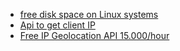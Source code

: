 - [free disk space on Linux systems](https://www.techrepublic.com/article/how-to-free-disk-space-on-linux-systems/)
- [Api to get client IP](https://api.ipify.org/?format=json)
- [Free IP Geolocation API 15.000/hour](https://freegeoip.app/)
